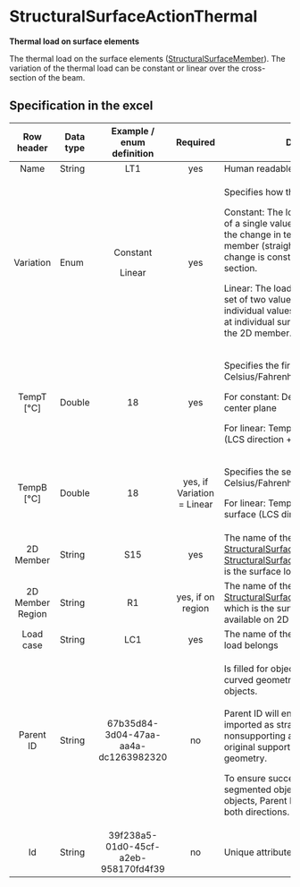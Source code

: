 # StructuralSurfaceActionThermal

**Thermal load on surface elements**

The thermal load on the surface elements ([StructuralSurfaceMember](../structural-analysis-elements/structuralsurfacemember.md)). The variation of the thermal load can be constant or linear over the cross-section of the beam.

## Specification in the excel

| Row header| Data type | Example / enum definition | Required | Description |
| :---------------------------: | ---------------- | :----------------------------------: | :------------------------: | -------------------------------------------------------------------------------------------------------------------------------------------------------------------------------------------------------------------------------------------------------------------------------------------------------------------------------------------------------------------------------------------------------------------------------------- |
|              Name             | String           |                  LT1                 |             yes            | Human readable unique name of the load                                                                                                                                                                                                                                                                                                                                                                                                 |
|           Variation           | Enum             |     <p>Constant</p><p>Linear</p>     |             yes            | <p>Specifies how the temperature varies</p><p>Constant: The load is defined by means of a single value T1. The value specifies the change in temperature of the 2D member (straight ΔT). Temperature change is constant along the cross-section.</p><p>Linear: The load is defined by means of a set of two values T1 and T2. The individual values specify the temperature at individual surfaces - top, bottom of the 2D member.</p> |
|          TempT \[°C]          | Double           |                  18                  |       <p>yes<br></p>       | <p>Specifies the first size of the load in Celsius/Fahrenheit.</p><p>For constant: Delta temperature on the center plane</p><p>For linear: Temperature of top surface (LCS direction +z) of 2D member</p>                                                                                                                                                                                                                              |
|          TempB \[°C]          | Double           |                  18                  | yes, if Variation = Linear | <p>Specifies the second size of the load in Celsius/Fahrenheit.</p><p>For linear: Temperature of bottom surface (LCS direction -z) of 2D member</p>                                                                                                                                                                                                                                                                                    |
|           2D Member           | String           |                  S15                 |             yes            | The name of the [StructuralSurfaceMember](../structural-analysis-elements/structuralcurvemember.md) or [StructuralSurfaceActionDistribution](structuralsurfaceactionthermal.md)which is the surface load related to.                                                                                                                                                                                             |
|        2D Member Region       | String           |                  R1                  |      yes, if on region     | The name of the [StructuralSurfaceMemberRegion](../structural-analysis-elements/structuralsurfacememberregion.md) to which is the surface action related if it is available on 2D member.                                                                                                                                                                                                          |
|           Load case           | String           |                  LC1                 |             yes            | The name of the load case to which the load belongs                                                                                                                                                                                                                                                                                                                                                                                    |
|           Parent ID           | String           | 67b35d84-3d04-47aa-aa4a-dc1263982320 |             no             | <p>Is filled for objects created be dividing curved geometry to series of straight line objects.<br><br>Parent ID will ensure that curved edge is imported as straight parts to nonsupporting application, and back to original supporting application as curved geometry.</p><p>To ensure successful round trip of segmented objects and their related objects, Parent ID needs to be present in both directions.</p>                 |
|               Id              | String           | 39f238a5-01d0-45cf-a2eb-958170fd4f39 |             no             | Unique attribute designation                                                                                                                                                                                                                                                                                                                                                                                                           |

